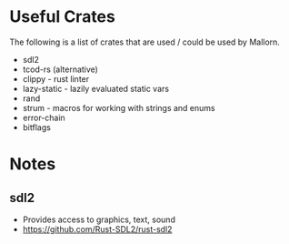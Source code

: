 # Useful Crates

The following is a list of crates that are used / could be used by
Mallorn.

* sdl2
* tcod-rs (alternative)
* clippy - rust linter
* lazy-static - lazily evaluated static vars
* rand
* strum - macros for working with strings and enums
* error-chain
* bitflags


# Notes

## sdl2

* Provides access to graphics, text, sound 
* https://github.com/Rust-SDL2/rust-sdl2
